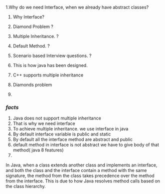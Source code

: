 1.Why do we need Interface, when we already have abstract classes?



1. Why Interface?
2. Diamond Problem ?
3. Multiple Inheritance. ?
4.  Default Method. ?
5.  Scenario based Interview questions. ?



1. This is how java has been designed.
2. C++ supports multiple inheritance
3. Diamonds problem
4. 

### *facts*

1. Java does not support multiple inheritance
2.  That is why we need interface
3.  To achieve multiple inheritance. we use interface in java
4.  By default interface variable is public and static
5.  By default all the interface method  are abstract and public
6.  default method in interface is not abstract we have to give body of that method( java 8 features)
7. 


In Java, when a class extends another class and implements an interface, and both the class and the interface contain a method with the same signature, the method from the class takes precedence over the method from the interface. This is due to how Java resolves method calls based on the class hierarchy.






